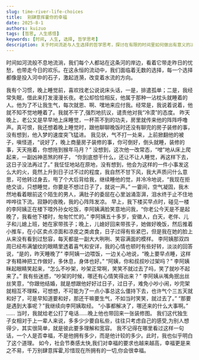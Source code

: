 ```yaml
---
slug: time-river-life-choices
title:  别肆意挥霍你的幸福
date: 2025-8-1 
authors: kuizuo
tags: [哲思, 人生感悟]
keywords: [时间, 人生, 选择, 哲学思考]
description: 关于时间流逝与人生选择的哲学思考，探讨在有限的时间里如何做出有意义的决定。
---
```


时间如河流般不息地流淌，我们每个人都站在这条河的岸边，看着它带走昨日的忧愁，也带走今日的欢乐。在这永恒的流动中，我们面临着无数的选择，每一个选择都像是投入河中的石子，激起涟漪，改变着水流的方向。

<!-- truncate -->

我有个习惯，晚上睡觉前，喜欢找老公说说床头话，一是，排遣孤单；二是，我经常失眠，借此来打发漫漫长夜。老公却恰恰相反，他属于那种一沾枕头就睡着的人。他为了不让我生气，每次就恩、啊、嘿地来应付我。经常是，我说着说着，他就不知不觉地睡着了。我就不干了,强烈地抗议，谴责他对我“冷漠”的态度。
昨天晚上，老公又是早早地上床睡觉，一杯茶不到的功夫，房里就传来他的阵阵呼噜声。真可恨，我还想着晚上睡觉时，跟他聊聊晚饭时还没有聊完的房子装修的事，没有想到，他入梦的速度突飞猛进。
我见状，气不打一处来，上前掀翻他的被子，嗔怪道，“说好了，晚上商量房子装修的事，你可倒好，倒头就睡，装修的事，天天拖着，你想拖到猴年马月？”
没想到，这次他一改常态，“噌”地从床上爬起来，一副凶神恶煞的样子， “你到底想干什么，还让不让人睡觉，再这样下去，这日子没法再过了。”
我怔怔地站在原地，没有想到，他会为这样的一件小事发这么大的火，竟然上升到日子过不过的程度，我自然不甘下风，我大声质问什么意思，可他转过身去，甩了个大后背给我，继续睡他的觉，并冷冷地说，“我现在拒绝交谈，只想睡觉，你要是不想过日子了，就说一声。”
一霎间，空气凝固，我木然地看着眼前这个陌生的男人，满肚子的委屈在心里汹涌澎湃，泪水终于止不住地哗哗往下流。寂静的夜晚，我的心阵阵发凉。
早上，我下楼买早点时，碰见一楼的李阿姨正在楼下喂外孙女吃饭，李阿姨满脸笑意地问我，“你老公今天是不是起晚了，我看他下楼时，匆匆忙忙的。”
李阿姨五十多岁，安徽人，白天，老伴、儿子和儿媳上班，她在家带孩子；晚上，儿媳好回来带孩子，她做好晚饭，然后推着小推车，在小区卖点凉面和凉皮之类卤食，日子过得有些紧巴，但是我在她的脸上从来没有看到过愁容，每天都是一副大大咧咧、笑容满面的模样。
李阿姨那双四周已经布满皱纹的眼睛里透着喜气和安详，我的心情也顿时有些好转，淡淡的回答说，“是的，昨天睡晚了”
李阿姨一边喂饭，一边关心地说，“晚上要早点睡，这样才有精神把工作做好，多休息，身体也好。”
“阿姨，你和叔叔吵过架吗？”
李阿姨眯起眼睛笑起来，“怎么不吵架，吵架正常啊，笑笑不就过去了吗，笑了就吵不起来了。”
我有些迷惑，“吵架的时候，哪还有心情笑得出来？”
李阿姨从嘴角抿出丝丝笑意，“你跟他结婚，就是想跟他好好过日子，过日子，难免小吵小闹，吵完架就相互不理睬，可想想，不可能为了一点小事总这么僵持下去，也许气个三五天就和好了，可是早知道要和好，那还干嘛要生气，不如当时笑笑，就过去了。”
“那要是遇到大事呢？”我继续向李阿姨取经。
“小事都解决了，哪还来的什么大事啊。”
……
当时，我就给老公打了电话……晚上他也带回来一张装修图。
我们这代独生子女相对于上一辈人来说，多多少少要自私些，往往只考虑自己的感受,为别人想得少，其实很简单，就是彼此要多理解和宽容。
我不记得在哪里看过这样一句话，一个人是否幸福，不是他拥有多少，而是他计较的多少。此时，我也似乎明白了这个道理。
如今，社会节奏感太快,我们对幸福的要求也越来越高，幸福更是来之不易，千万别肆意挥霍,珍惜现在所拥有的一切,你会很幸福。



